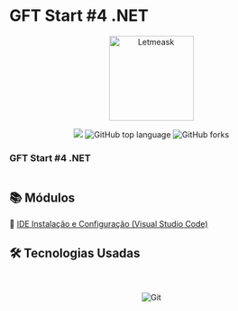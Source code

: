 # GFT Start #4 .NET
<p align="center">
  <img alt="Letmeask" src="assets/" width="150px">
</p>
<p align="center">
<img src="https://img.shields.io/github/license/mashape/apistatus.svg"/>
<img alt="GitHub top language" src="https://img.shields.io/github/languages/top/paulofreitas-py/DIO-GFT-Start-4-.NET">
<img alt="GitHub forks" src="https://img.shields.io/github/forks/paulofreitas-py/DIO-GFT-Start-4-.NET">
</p>

### GFT Start #4 .NET
<img src="">

## 📚 Módulos

🔖 [IDE Instalação e Configuração (Visual Studio Code)]()<br>

## 🛠 Tecnologias Usadas
<br>
<p align="center">

  <img alt="Git" src="https://img.shields.io/badge/git%20-%23F05033.svg?&style=for-the-badge&logo=git&logoColor=white"/>
